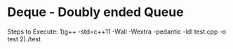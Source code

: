 # Deque - Doubly ended Queue

Steps to Execute:
1)g++ -std=c++11 -Wall -Wextra -pedantic -ldl test.cpp -o test
2)./test
